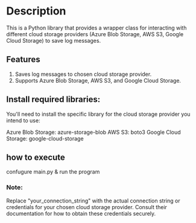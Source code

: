 # Description
This is a Python library that provides a wrapper class for interacting with different cloud storage providers (Azure Blob Storage, AWS S3, Google Cloud Storage) to save log messages.
## Features 
1. Saves log messages to chosen cloud storage provider.
2. Supports Azure Blob Storage, AWS S3, and Google Cloud Storage.

## Install required libraries:

You'll need to install the specific library for the cloud storage provider you intend to use:

Azure Blob Storage: azure-storage-blob
AWS S3: boto3
Google Cloud Storage: google-cloud-storage

## how to execute 
confugure main.py & run the program
### Note:
Replace "your_connection_string" with the actual connection string or credentials for your chosen cloud storage provider. Consult their documentation for how to obtain these credentials securely.
